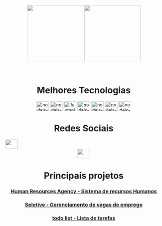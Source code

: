 <div align="center">
  <img  height="180em" src="https://github-readme-stats.vercel.app/api?username=IgorBarreto&show_icons=true&theme=great-gatsby&include_all_commits=true&count_private=true"/>
  <img height="180em" src="https://github-readme-stats.vercel.app/api/top-langs/?username=IgorBarreto&layout=compact&langs_count=16&theme=great-gatsby"/>
</div>
<br>
<div  align="center"> 
  <div style="display: inline_block"><br>
    <h1 align="center">Melhores Tecnologias</h1>
      <!-- Python -->
    <img align="center" height="30" width="40" alt="nodejs-icon" src="https://user-images.githubusercontent.com/22065573/201505945-b5c34ab1-ec90-4ab3-9ec0-5d84c6651138.svg">
      <!-- Django -->
      <img align="center" height="30" width="40" alt="nodejs-icon" src="https://user-images.githubusercontent.com/22065573/201505946-99228c97-ecaa-43d7-9a5b-eecd686089a9.svg">
      <!-- FastAPI -->
      <img align="center" height="30" width="40" alt="fastapi-icon" src="https://user-images.githubusercontent.com/22065573/201506798-d6d9725c-2c4f-42d9-8f0f-63e90262dd92.svg">
      <!-- java script -->
      <img align="center" height="30" width="40" alt="nodejs-icon" src="https://user-images.githubusercontent.com/22065573/201505942-58492f8b-104f-4aab-8075-5f600ed72c9d.svg">
      <!-- CSS -->
      <img align="center" height="30" width="40" alt="nodejs-icon" src="https://user-images.githubusercontent.com/22065573/201505943-f3d203a7-7e83-43a7-93d9-c98f71d0a019.svg">
    <!-- HTML5 -->
      <img align="center" height="30" width="40" alt="nodejs-icon" src="https://user-images.githubusercontent.com/22065573/201505944-ba2929b7-5497-47c7-ac45-df0fd515c1ef.svg">
    <!-- Bootstrap -->
      <img align="center" height="30" width="40" alt="nodejs-icon" src="https://user-images.githubusercontent.com/22065573/201505947-26ca29d3-2415-4fef-8d1d-02e579c9d83c.svg">
    <!-- VeuJs -->
      <!-- <img align="center" height="30" width="40" alt="Vuejs-icon" src="https://user-images.githubusercontent.com/22065573/201506110-47b41334-f069-40a4-bf3d-07a33e07ac04.svg"> -->
    <h1 align="center">Redes Sociais</h1>
      <!-- Email -->
    <a href = "mailto: igorbarreto1993@hotmail.com">
      <img  style="margin-right: 500px;" align="center" height="30" width="40" src="https://user-images.githubusercontent.com/22065573/201506242-66b27bd7-8c72-4baf-9e2b-d29fdb66a0bd.svg">
    </a>
      <!-- Linkedin -->
    <a href = "https://www.linkedin.com/in/luigi-gottardello-fonseca-44651a205/">
      <img  align="center" height="30" width="40" src="https://user-images.githubusercontent.com/22065573/201506311-5790387f-c38d-4997-a714-99eefec27255.svg">
    </a>
      <h1 align="center">Principais projetos</h1>
       <h3><a href="https://github.com/IgorBarreto/human-resources-agency">
Human Resources Agency - Sistema de recursos Humanos</a></h3>
      <h3><a href="https://github.com/IgorBarreto/Seletive">Seletive - Gerenciamento de vagas de emprego</a></h3>
      <h3><a href="https://github.com/IgorBarreto/Todo-list-django">todo list - Lista de tarefas</a></h3>
      <!-- <h3><a href="https://github.com/IgorBarreto?tab=repositories">Mais...</a></h3>-->
  </div>
</div>
